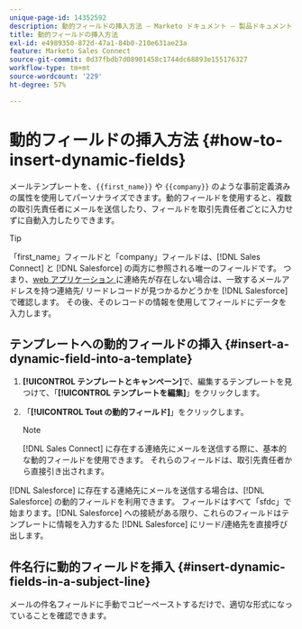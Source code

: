 ```yaml
---
unique-page-id: 14352592
description: 動的フィールドの挿入方法 — Marketo ドキュメント — 製品ドキュメント
title: 動的フィールドの挿入方法
exl-id: e4989350-872d-47a1-84b0-210e631ae23a
feature: Marketo Sales Connect
source-git-commit: 0d37fbdb7d08901458c1744dc68893e155176327
workflow-type: tm+mt
source-wordcount: '229'
ht-degree: 57%

---
```


# 動的フィールドの挿入方法 {#how-to-insert-dynamic-fields}

メールテンプレートを、`{{first_name}}` や `{{company}}` のような事前定義済みの属性を使用してパーソナライズできます。動的フィールドを使用すると、複数の取引先責任者にメールを送信したり、フィールドを取引先責任者ごとに入力せずに自動入力したりできます。

>[!TIP]
>
>「first_name」フィールドと「company」フィールドは、[!DNL Sales Connect] と [!DNL Salesforce] の両方に参照される唯一のフィールドです。 つまり、[web アプリケーション ](https://toutapp.com/login) に連絡先が存在しない場合は、一致するメールアドレスを持つ連絡先/ リードレコードが見つかるかどうかを [!DNL Salesforce] で確認します。 その後、そのレコードの情報を使用してフィールドにデータを入力します。

## テンプレートへの動的フィールドの挿入 {#insert-a-dynamic-field-into-a-template}

1. **[!UICONTROL テンプレートとキャンペーン]**&#x200B;で、編集するテンプレートを見つけて、「**[!UICONTROL テンプレートを編集]**」をクリックします。

1. 「**[!UICONTROL Tout の動的フィールド]**」をクリックします。

   >[!NOTE]
   >
   >[!DNL Sales Connect] に存在する連絡先にメールを送信する際に、基本的な動的フィールドを使用できます。 それらのフィールドは、取引先責任者から直接引き出されます。

[!DNL Salesforce] に存在する連絡先にメールを送信する場合は、[!DNL Salesforce] の動的フィールドを利用できます。 フィールドはすべて「sfdc」で始まります。[!DNL Salesforce] への接続がある限り、これらのフィールドはテンプレートに情報を入力するた [!DNL Salesforce] にリード/連絡先を直接呼び出します。

## 件名行に動的フィールドを挿入 {#insert-dynamic-fields-in-a-subject-line}

メールの件名フィールドに手動でコピーペーストするだけで、適切な形式になっていることを確認できます。
